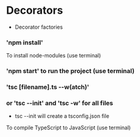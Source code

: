 # Decorators

* Decorator factories

### 'npm install' 

To install node-modules (use terminal)

### 'npm start' to run the project (use terminal)
### 'tsc [filename].ts --w(atch)'
### or 'tsc --init' and 'tsc -w' for all files
* tsc --init will create a tsconfig.json file

To compile TypeScript to JavaScript (use terminal)